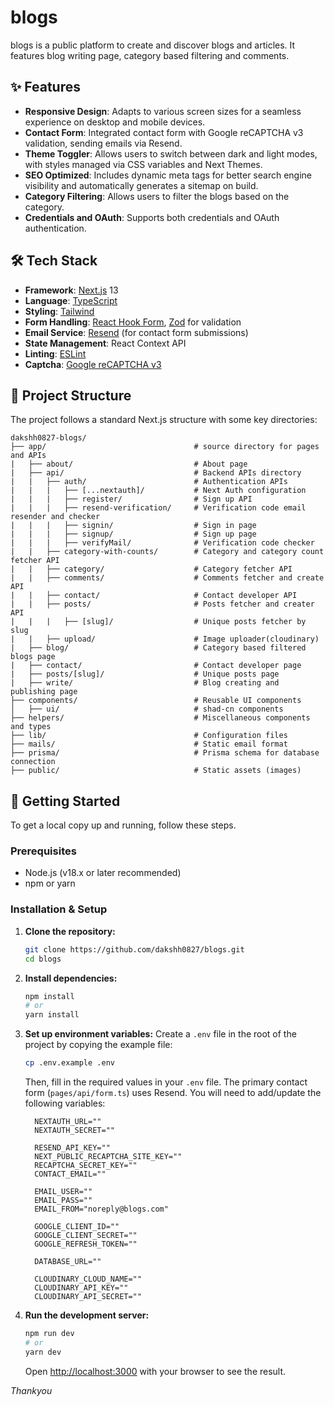 # blogs

blogs is a public platform to create and discover blogs and articles. It features blog writing page, category based filtering and comments.

## ✨ Features

*   **Responsive Design**: Adapts to various screen sizes for a seamless experience on desktop and mobile devices.
*   **Contact Form**: Integrated contact form with Google reCAPTCHA v3 validation, sending emails via Resend.
*   **Theme Toggler**: Allows users to switch between dark and light modes, with styles managed via CSS variables and Next Themes.
*   **SEO Optimized**: Includes dynamic meta tags for better search engine visibility and automatically generates a sitemap on build.
*   **Category Filtering**: Allows users to filter the blogs based on the category.
*   **Credentials and OAuth**: Supports both credentials and OAuth authentication.

## 🛠️ Tech Stack

*   **Framework**: [Next.js](https://nextjs.org/) 13
*   **Language**: [TypeScript](https://www.typescriptlang.org/)
*   **Styling**: [Tailwind](https://tailwindcss.com/)
*   **Form Handling**: [React Hook Form](https://react-hook-form.com/), [Zod](https://zod.dev/) for validation
*   **Email Service**: [Resend](https://resend.com/) (for contact form submissions)
*   **State Management**: React Context API
*   **Linting**: [ESLint](https://eslint.org/)
*   **Captcha**: [Google reCAPTCHA v3](https://developers.google.com/recaptcha/docs/v3)

## 📂 Project Structure

The project follows a standard Next.js structure with some key directories:

```
dakshh0827-blogs/
├── app/                                 # source directory for pages and APIs
|   ├── about/                           # About page
|   ├── api/                             # Backend APIs directory
|   |   ├── auth/                        # Authentication APIs
|   |   |   ├── [...nextauth]/           # Next Auth configuration
|   |   |   ├── register/                # Sign up API
|   |   |   ├── resend-verification/     # Verification code email resender and checker
|   |   |   ├── signin/                  # Sign in page
|   |   |   ├── signup/                  # Sign up page
|   |   |   ├── verifyMail/              # Verification code checker
|   |   ├── category-with-counts/        # Category and category count fetcher API
|   |   ├── category/                    # Category fetcher API
|   |   ├── comments/                    # Comments fetcher and create API
|   |   ├── contact/                     # Contact developer API
|   |   ├── posts/                       # Posts fetcher and creater API
|   |   |   ├── [slug]/                  # Unique posts fetcher by slug
|   |   ├── upload/                      # Image uploader(cloudinary) 
|   ├── blog/                            # Category based filtered blogs page
|   ├── contact/                         # Contact developer page
|   ├── posts/[slug]/                    # Unique posts page
|   ├── write/                           # Blog creating and publishing page
├── components/                          # Reusable UI components
│   ├── ui/                              # shad-cn components
├── helpers/                             # Miscellaneous components and types
├── lib/                                 # Configuration files
├── mails/                               # Static email format
├── prisma/                              # Prisma schema for database connection
├── public/                              # Static assets (images)
```

## 🚀 Getting Started

To get a local copy up and running, follow these steps.

### Prerequisites

*   Node.js (v18.x or later recommended)
*   npm or yarn

### Installation & Setup

1.  **Clone the repository:**
    ```bash
    git clone https://github.com/dakshh0827/blogs.git
    cd blogs
    ```

2.  **Install dependencies:**
    ```bash
    npm install
    # or
    yarn install
    ```

3.  **Set up environment variables:**
    Create a `.env` file in the root of the project by copying the example file:
    ```bash
    cp .env.example .env
    ```
    Then, fill in the required values in your `.env` file. The primary contact form (`pages/api/form.ts`) uses Resend. You will need to add/update the following variables:

    ```env
      NEXTAUTH_URL=""
      NEXTAUTH_SECRET=""
      
      RESEND_API_KEY=""
      NEXT_PUBLIC_RECAPTCHA_SITE_KEY=""
      RECAPTCHA_SECRET_KEY=""
      CONTACT_EMAIL=""
      
      EMAIL_USER=""
      EMAIL_PASS=""
      EMAIL_FROM="noreply@blogs.com"
      
      GOOGLE_CLIENT_ID=""
      GOOGLE_CLIENT_SECRET=""
      GOOGLE_REFRESH_TOKEN=""

      DATABASE_URL=""
      
      CLOUDINARY_CLOUD_NAME=""
      CLOUDINARY_API_KEY=""
      CLOUDINARY_API_SECRET=""
    ```

4.  **Run the development server:**
    ```bash
    npm run dev
    # or
    yarn dev
    ```
    Open [http://localhost:3000](http://localhost:3000) with your browser to see the result.
    

*Thankyou*
